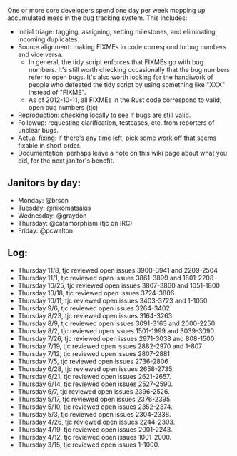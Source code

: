 One or more core developers spend one day per week mopping up accumulated mess in the bug tracking system. This includes:

  - Initial triage: tagging, assigning, setting milestones, and eliminating incoming duplicates.
  - Source alignment: making FIXMEs in code correspond to bug numbers and vice versa.
      * In general, the tidy script enforces that FIXMEs go with bug numbers. It's still worth checking occasionally that the bug numbers refer to open bugs. It's also worth looking for the handiwork of people who defeated the tidy script by using something like "XXX" instead of "FIXME".
      * As of 2012-10-11, all FIXMEs in the Rust code correspond to valid, open bug numbers (tjc)
  - Reproduction: checking locally to see if bugs are still valid.
  - Followup: requesting clarification, testcases, etc. from reporters of unclear bugs. 
  - Actual fixing: if there's any time left, pick some work off that seems fixable in short order.
  - Documentation: perhaps leave a note on this wiki page about what you did, for the next janitor's benefit.

## Janitors by day:

  - Monday: @brson
  - Tuesday: @nikomatsakis
  - Wednesday: @graydon
  - Thursday: @catamorphism (tjc on IRC)
  - Friday: @pcwalton

## Log:
  - Thursday 11/8, tjc reviewed open issues 3900-3941 and 2209-2504
  - Thursday 11/1, tjc reviewed open issues 3861-3899 and 1801-2208
  - Thursday 10/25, tjc reviewed open issues 3807-3860 and 1051-1800
  - Thursday 10/18, tjc reviewed open issues 3724-3806
  - Thursday 10/11, tjc reviewed open issues 3403-3723 and 1-1050
  - Thursday 9/6, tjc reviewed open issues 3264-3402
  - Thursday 8/23, tjc reviewed open issues 3164-3263
  - Thursday 8/9, tjc reviewed open issues 3091-3163 and 2000-2250
  - Thursday 8/2, tjc reviewed open issues 1501-1999 and 3039-3090
  - Thursday 7/26, tjc reviewed open issues 2971-3038 and 808-1500
  - Thursday 7/19, tjc reviewed open issues 2882-2970 and 1-807
  - Thursday 7/12, tjc reviewed open issues 2807-2881
  - Thursday 7/5, tjc reviewed open issues 2736-2806
  - Thursday 6/28, tjc reviewed open issues 2658-2735.
  - Thursday 6/21, tjc reviewed open issues 2621-2657.
  - Thursday 6/14, tjc reviewed open issues 2527-2590.
  - Thursday 6/7, tjc reviewed open issues 2396-2526.
  - Thursday 5/17, tjc reviewed open issues 2376-2395.
  - Thursday 5/10, tjc reviewed open issues 2352-2374.
  - Thursday 5/3, tjc reviewed open issues 2304-2338.
  - Thursday 4/26, tjc reviewed open issues 2244-2303.
  - Thursday 4/19, tjc reviewed open issues 2001-2243.
  - Thursday 4/12, tjc reviewed open issues 1001-2000.
  - Thursday 3/15, tjc reviewed open issues 1-1000.
